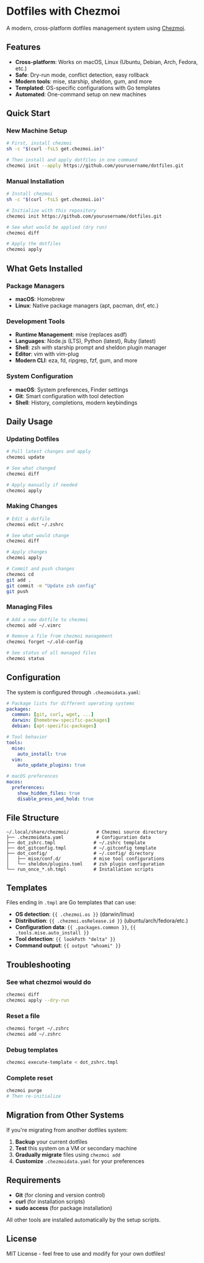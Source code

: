 # Dotfiles with Chezmoi

A modern, cross-platform dotfiles management system using [Chezmoi](https://www.chezmoi.io/).

## Features

- **Cross-platform**: Works on macOS, Linux (Ubuntu, Debian, Arch, Fedora, etc.)
- **Safe**: Dry-run mode, conflict detection, easy rollback
- **Modern tools**: mise, starship, sheldon, gum, and more
- **Templated**: OS-specific configurations with Go templates
- **Automated**: One-command setup on new machines

## Quick Start

### New Machine Setup
```bash
# First, install chezmoi
sh -c "$(curl -fsLS get.chezmoi.io)"

# Then install and apply dotfiles in one command
chezmoi init --apply https://github.com/yourusername/dotfiles.git
```

### Manual Installation
```bash
# Install chezmoi
sh -c "$(curl -fsLS get.chezmoi.io)"

# Initialize with this repository
chezmoi init https://github.com/yourusername/dotfiles.git

# See what would be applied (dry run)
chezmoi diff

# Apply the dotfiles
chezmoi apply
```

## What Gets Installed

### Package Managers
- **macOS**: Homebrew
- **Linux**: Native package managers (apt, pacman, dnf, etc.)

### Development Tools
- **Runtime Management**: mise (replaces asdf)
- **Languages**: Node.js (LTS), Python (latest), Ruby (latest)
- **Shell**: zsh with starship prompt and sheldon plugin manager
- **Editor**: vim with vim-plug
- **Modern CLI**: eza, fd, ripgrep, fzf, gum, and more

### System Configuration
- **macOS**: System preferences, Finder settings
- **Git**: Smart configuration with tool detection
- **Shell**: History, completions, modern keybindings

## Daily Usage

### Updating Dotfiles
```bash
# Pull latest changes and apply
chezmoi update

# See what changed
chezmoi diff

# Apply manually if needed
chezmoi apply
```

### Making Changes
```bash
# Edit a dotfile
chezmoi edit ~/.zshrc

# See what would change
chezmoi diff

# Apply changes
chezmoi apply

# Commit and push changes
chezmoi cd
git add .
git commit -m "Update zsh config"
git push
```

### Managing Files
```bash
# Add a new dotfile to chezmoi
chezmoi add ~/.vimrc

# Remove a file from chezmoi management
chezmoi forget ~/.old-config

# See status of all managed files
chezmoi status
```

## Configuration

The system is configured through `.chezmoidata.yaml`:

```yaml
# Package lists for different operating systems
packages:
  common: [git, curl, wget, ...]
  darwin: [homebrew-specific-packages]
  debian: [apt-specific-packages]

# Tool behavior
tools:
  mise:
    auto_install: true
  vim:
    auto_update_plugins: true

# macOS preferences
macos:
  preferences:
    show_hidden_files: true
    disable_press_and_hold: true
```

## File Structure

```
~/.local/share/chezmoi/          # Chezmoi source directory
├── .chezmoidata.yaml            # Configuration data
├── dot_zshrc.tmpl              # ~/.zshrc template
├── dot_gitconfig.tmpl          # ~/.gitconfig template
├── dot_config/                 # ~/.config/ directory
│   ├── mise/conf.d/            # mise tool configurations
│   └── sheldon/plugins.toml    # zsh plugin configuration
└── run_once_*.sh.tmpl          # Installation scripts
```

## Templates

Files ending in `.tmpl` are Go templates that can use:

- **OS detection**: `{{ .chezmoi.os }}` (darwin/linux)
- **Distribution**: `{{ .chezmoi.osRelease.id }}` (ubuntu/arch/fedora/etc.)
- **Configuration data**: `{{ .packages.common }}`, `{{ .tools.mise.auto_install }}`
- **Tool detection**: `{{ lookPath "delta" }}`
- **Command output**: `{{ output "whoami" }}`

## Troubleshooting

### See what chezmoi would do
```bash
chezmoi diff
chezmoi apply --dry-run
```

### Reset a file
```bash
chezmoi forget ~/.zshrc
chezmoi add ~/.zshrc
```

### Debug templates
```bash
chezmoi execute-template < dot_zshrc.tmpl
```

### Complete reset
```bash
chezmoi purge
# Then re-initialize
```

## Migration from Other Systems

If you're migrating from another dotfiles system:

1. **Backup** your current dotfiles
2. **Test** this system on a VM or secondary machine
3. **Gradually migrate** files using `chezmoi add`
4. **Customize** `.chezmoidata.yaml` for your preferences

## Requirements

- **Git** (for cloning and version control)
- **curl** (for installation scripts)
- **sudo access** (for package installation)

All other tools are installed automatically by the setup scripts.

## License

MIT License - feel free to use and modify for your own dotfiles!
